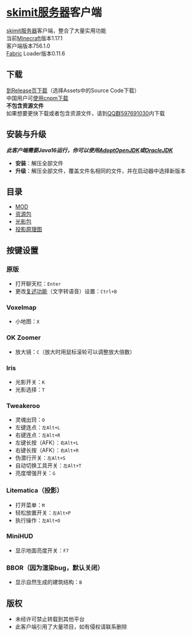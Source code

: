 # [skimit服务器](http://skimit.cn/)客户端
[skimit服务器](http://skimit.cn/)客户端，整合了大量实用功能  
当前[Minecraft](https://www.minecraft.net/)版本1.17.1  
客户端版本756.1.0  
[Fabric](https://fabricmc.net/) Loader版本0.11.6
## 下载
[到Release页下载](https://github.com/skimitmc/client/releases)（选择Assets中的Source Code下载）  
中国用户可[使用cnpm下载](https://github.com.cnpmjs.org/skimitmc/skimit-client/releases)  
**不包含资源文件**  
如果想要更快下载或者包含资源文件，请到[QQ群597691030](https://jq.qq.com/?_wv=1027&k=5GAlEKg)内下载  
## 安装与升级
***此客户端需要Java16运行，你可以使用[AdoptOpenJDK](https://mirrors.tuna.tsinghua.edu.cn/AdoptOpenJDK/16/jre/x64/)或[OracleJDK](https://www.oracle.com/java/technologies/javase-jdk16-downloads.html)***  
- **安装**：解压全部文件  
- **升级**：解压全部文件，覆盖文件名相同的文件，并在启动器中选择新版本
## 目录
- [MOD](https://github.com/skimitmc/client/tree/main/.minecraft/mods)  
- [资源包](https://github.com/skimitmc/client/tree/main/.minecraft/resourcepacks)
- [光影包](https://github.com/skimitmc/client/tree/main/.minecraft/shaderpacks)
- [投影原理图](https://github.com/skimitmc/client/tree/main/.minecraft/schematics)
## 按键设置
### 原版
- 打开聊天栏：`Enter`
- 更改[复述功能](https://minecraft.fandom.com/zh/wiki/%E5%A4%9A%E4%BA%BA%E6%B8%B8%E6%88%8F#.E5.A4.8D.E8.BF.B0.E5.8A.9F.E8.83.BD)（文字转语音）设置：`Ctrl+B`
### Voxelmap
- 小地图：`X`
### OK Zoomer
- 放大镜：`C`（放大时用鼠标滚轮可以调整放大倍数）
### Iris
- 光影开关：`K`
- 光影选择：`T`
### Tweakeroo
- 灵魂出窍：`O`
- 左键连点：`左Alt+L`
- 右键连点：`左Alt+R`
- 左键长按（AFK）：`右Alt+L`
- 右键长按（AFK）：`右Alt+R`
- 伪潜行开关：`左Alt+S`
- 自动切换工具开关：`左Alt+T`
- 亮度增强开关：`G`
### Litematica（投影）
- 打开菜单：`M`
- 轻松放置开关：`左Alt+P`
- 执行操作：`左Alt+O`
### MiniHUD
- 显示地面亮度开关：`F7`
### BBOR（因为渲染bug，默认关闭）
- 显示自然生成的建筑结构：`B`
## 版权
- 未经许可禁止转载到其他平台
- 此客户端引用了大量项目，如有侵权请联系删除

